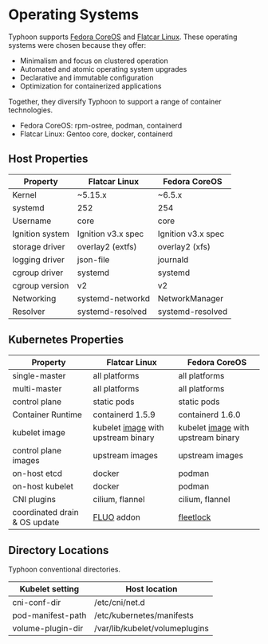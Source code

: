 # Operating Systems

Typhoon supports [Fedora CoreOS](https://getfedora.org/coreos/) and [Flatcar Linux](https://www.flatcar-linux.org/). These operating systems were chosen because they offer:

* Minimalism and focus on clustered operation
* Automated and atomic operating system upgrades
* Declarative and immutable configuration
* Optimization for containerized applications

Together, they diversify Typhoon to support a range of container technologies.

* Fedora CoreOS: rpm-ostree, podman, containerd
* Flatcar Linux: Gentoo core, docker, containerd

## Host Properties

| Property          | Flatcar Linux | Fedora CoreOS |
|-------------------|---------------|---------------|
| Kernel            | ~5.15.x       | ~6.5.x        |
| systemd           | 252           | 254           |
| Username          | core          | core          |
| Ignition system   | Ignition v3.x spec | Ignition v3.x spec |
| storage driver    | overlay2 (extfs)  | overlay2 (xfs) |
| logging driver    | json-file     | journald      |
| cgroup driver     | systemd       | systemd       |
| cgroup version    | v2            | v2            |
| Networking        | systemd-networkd | NetworkManager   |
| Resolver          | systemd-resolved | systemd-resolved |

## Kubernetes Properties

| Property          | Flatcar Linux | Fedora CoreOS |
|-------------------|---------------|---------------|
| single-master     | all platforms | all platforms |
| multi-master      | all platforms | all platforms |
| control plane     | static pods   | static pods   |
| Container Runtime | containerd 1.5.9 | containerd 1.6.0 |
| kubelet image     | kubelet [image](https://github.com/poseidon/kubelet) with upstream binary | kubelet [image](https://github.com/poseidon/kubelet) with upstream binary |
| control plane images | upstream images | upstream images |
| on-host etcd      | docker    | podman |
| on-host kubelet   | docker    | podman |
| CNI plugins       | cilium, flannel | cilium, flannel |
| coordinated drain & OS update | [FLUO](https://github.com/kinvolk/flatcar-linux-update-operator) addon | [fleetlock](https://github.com/poseidon/fleetlock) |

## Directory Locations

Typhoon conventional directories.

| Kubelet setting   | Host location                  |
|-------------------|--------------------------------|
| cni-conf-dir      | /etc/cni/net.d                 |
| pod-manifest-path | /etc/kubernetes/manifests      |
| volume-plugin-dir | /var/lib/kubelet/volumeplugins |

